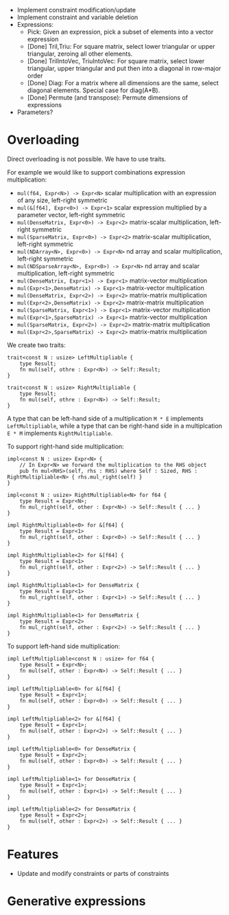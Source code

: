 * Implement constraint modification/update
* Implement constraint and variable deletion
* Expressions:
  * Pick: Given an expression, pick a subset of elements into a vector
    expression
  * [Done] Tril,Triu: For square matrix, select lower triangular or upper triangular,
    zeroing all other elements.
  * [Done] TrilIntoVec, TriuIntoVec: For square matrix, select lower triangular, upper
    triangular and put then into a diagonal in row-major order
  * [Done] Diag: For a matrix where all dimensions are the same, select diagonal
    elements. Special case for diag(A*B).
  * [Done] Permute (and transpose): Permute dimensions of expressions
* Parameters? 




# Overloading

Direct overloading is not possible. We have to use traits.

For example we would like to support combinations expression multiplication:

- `mul(f64, Expr<N>) -> Expr<N>` scalar multiplication with an expression of any size, left-right symmetric
- `mul(&[f64], Expr<0>) -> Expr<1>` scalar expression multiplied by a parameter vector, left-right symmetric
- `mul(DenseMatrix, Expr<0>) -> Expr<2>` matrix-scalar multiplication, left-right symmetric
- `mul(SparseMatrix, Expr<0>) -> Expr<2>` matrix-scalar multiplication, left-right symmetric
- `mul(NDArray<N>, Expr<0>) -> Expr<N>` nd array and scalar multiplication, left-right symmetric
- `mul(NDSparseArray<N>, Expr<0>) -> Expr<N>` nd array and scalar multiplication, left-right symmetric
- `mul(DenseMatrix, Expr<1>) -> Expr<1>` matrix-vector multiplication
- `mul(Expr<1>,DenseMatrix) -> Expr<1>` matrix-vector multiplication
- `mul(DenseMatrix, Expr<2>) -> Expr<2>` matrix-matrix multiplication
- `mul(Expr<2>,DenseMatrix) -> Expr<2>` matrix-matrix multiplication
- `mul(SparseMatrix, Expr<1>) -> Expr<1>` matrix-vector multiplication
- `mul(Expr<1>,SparseMatrix) -> Expr<1>` matrix-vector multiplication
- `mul(SparseMatrix, Expr<2>) -> Expr<2>` matrix-matrix multiplication
- `mul(Expr<2>,SparseMatrix) -> Expr<2>` matrix-matrix multiplication

We create two traits:
```
trait<const N : usize> LeftMultipliable { 
    type Result;
    fn mul(self, othre : Expr<N>) -> Self::Result;
} 

trait<const N : usize> RightMultipliable { 
    type Result;
    fn mul(self, othre : Expr<N>) -> Self::Result;
} 
```
A type that can be left-hand side of a multiplication `M * E` implements
`LeftMultipliable`, while a type that can be right-hand side in a multiplcation
`E * M` implements `RightMultipliable`.


To support right-hand side multiplication:
```
impl<const N : usize> Expr<N> {
    // In Expr<N> we forward the multiplication to the RHS object
    pub fn mul<RHS>(self, rhs : RHS) where Self : Sized, RHS : RightMultipliable<N> { rhs.mul_right(self) }
}

impl<const N : usize> RightMultipliable<N> for f64 {
    type Result = Expr<N>;
    fn mul_right(self, other : Expr<N>) -> Self::Result { ... }
}

impl RightMultipliable<0> for &[f64] {
    type Result = Expr<1>
    fn mul_right(self, other : Expr<0>) -> Self::Result { ... }
}

impl RightMultipliable<2> for &[f64] {
    type Result = Expr<1>
    fn mul_right(self, other : Expr<2>) -> Self::Result { ... }
}

impl RightMultipliable<1> for DenseMatrix {
    type Result = Expr<1>
    fn mul_right(self, other : Expr<1>) -> Self::Result { ... }
}

impl RightMultipliable<1> for DenseMatrix {
    type Result = Expr<2>
    fn mul_right(self, other : Expr<2>) -> Self::Result { ... }
}
```

To support left-hand side multiplication:
```
impl LeftMultipliable<const N : usize> for f64 {
    type Result = Expr<N>;
    fn mul(self, other : Expr<N>) -> Self::Result { ... }
}

impl LeftMultipliable<0> for &[f64] {
    type Result = Expr<1>;
    fn mul(self, other : Expr<0>) -> Self::Result { ... }
}

impl LeftMultipliable<2> for &[f64] {
    type Result = Expr<1>;
    fn mul(self, other : Expr<2>) -> Self::Result { ... }
}

impl LeftMultipliable<0> for DenseMatrix {
    type Result = Expr<2>;
    fn mul(self, other : Expr<0>) -> Self::Result { ... }
}

impl LeftMultipliable<1> for DenseMatrix {
    type Result = Expr<1>;
    fn mul(self, other : Expr<1>) -> Self::Result { ... }
}

impl LeftMultipliable<2> for DenseMatrix {
    type Result = Expr<2>;
    fn mul(self, other : Expr<2>) -> Self::Result { ... }
}
```



# Features

- Update and modify constraints or parts of constraints






# Generative expressions



